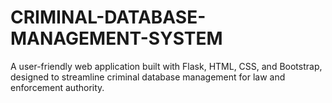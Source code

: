 # CRIMINAL-DATABASE-MANAGEMENT-SYSTEM
A user-friendly web application built with Flask, HTML, CSS, and Bootstrap, designed to streamline criminal database management for law and enforcement authority.
